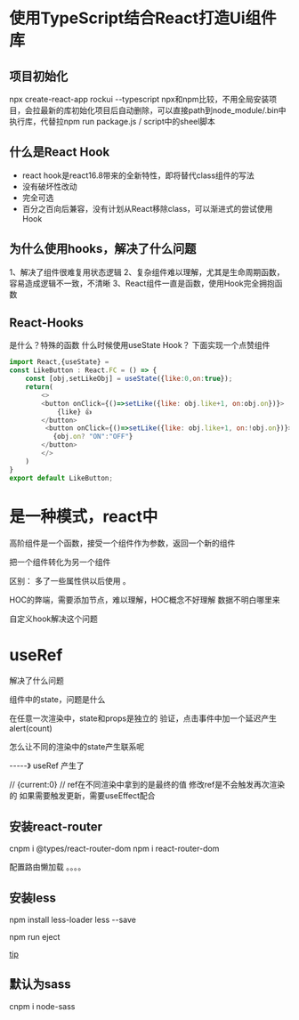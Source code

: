 
# 使用TypeScript结合React打造Ui组件库

## 项目初始化
npx create-react-app rockui --typescript
npx和npm比较，不用全局安装项目，会拉最新的库初始化项目后自动删除，可以直接path到node_module/.bin中执行库，代替拉npm run package.js / script中的sheel脚本

## 什么是React Hook
- react hook是react16.8带来的全新特性，即将替代class组件的写法
- 没有破坏性改动
- 完全可选
- 百分之百向后兼容，没有计划从React移除class，可以渐进式的尝试使用Hook

## 为什么使用hooks，解决了什么问题
1、解决了组件很难复用状态逻辑
2、复杂组件难以理解，尤其是生命周期函数，容易造成逻辑不一致，不清晰
3、React组件一直是函数，使用Hook完全拥抱函数

## React-Hooks
是什么？特殊的函数
什么时候使用useState Hook？
下面实现一个点赞组件
```js
import React,{useState} = 
const LikeButton : React.FC = () => {
    const [obj,setLikeObj] = useState({like:0,on:true});
    return(
        <>
        <button onClick={()=>setLike({like: obj.like+1, on:obj.on})}>
            {like} 👍
        </button>
         <button onClick={()=>setLike({like: obj.like+1, on:!obj.on})}>
           {obj.on? "ON":"OFF"}
        </button>
        </>
    ) 
}
export default LikeButton;
```


<!-- 随机获取网络请求 -->
<!-- https://dog.ceo/api/breeds/image/random -->


# 是一种模式，react中
高阶组件是一个函数，接受一个组件作为参数，返回一个新的组件

把一个组件转化为另一个组件

区别： 多了一些属性供以后使用 。

HOC的弊端，需要添加节点，难以理解，HOC概念不好理解
数据不明白哪里来


自定义hook解决这个问题


# useRef
解决了什么问题

组件中的state，问题是什么

在任意一次渲染中，state和props是独立的
验证，点击事件中加一个延迟产生alert(count)

怎么让不同的渲染中的state产生联系呢

-----》 useRef 产生了

// {current:0}
// ref在不同渲染中拿到的是最终的值
修改ref是不会触发再次渲染的
如果需要触发更新，需要useEffect配合


## 安装react-router

cnpm i @types/react-router-dom
npm i react-router-dom

配置路由懒加载
。。。。

## 安装less
npm install less-loader less --save

npm run eject

[tip](https://www.jianshu.com/p/d5dd8b108461)


## 默认为sass
 cnpm i  node-sass